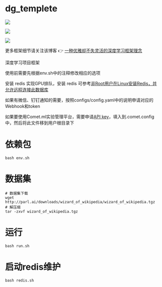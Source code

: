 <!--
 * @Author: Deng Yifan 553192215@qq.com
 * @Date: 2022-08-26 14:02:16
 * @LastEditors: Deng Yifan 553192215@qq.com
 * @LastEditTime: 2022-08-26 16:54:56
 * @FilePath: /dg_templete/README.md
 * @Description: 
 * 
 * Copyright (c) 2022 by Deng Yifan 553192215@qq.com, All Rights Reserved. 
-->
# dg_templete

![](https://img.shields.io/badge/License-GNU%20General%20Public%20License%20v3.0-green)

![](https://img.shields.io/badge/Python-3.8-blue)

![](https://img.shields.io/badge/知乎-一个邓-orange)

更多框架细节请关注该博客 👉 [一种优雅却不失灵活的深度学习框架理念](https://zhuanlan.zhihu.com/p/552293287)

深度学习项目框架

使用前需要先根据env.sh中的注释修改相应的选项

安装 redis 实现GPU排队，安装 redis 可参考[非Root用户在Linux安装Redis，并允许远程连接此数据库](https://zhuanlan.zhihu.com/p/552627015)

如果有微信、钉钉通知的需要，按照configs/config.yaml中的说明申请对应的Webhook和token

如果要使用Comet.ml实验管理平台，需要申请[API key](https://www.comet.com)，填入到.comet.config中，然后将此文件移到用户根目录下

# 依赖包

    bash env.sh
  

# 数据集

    # 数据集下载
    wget http://parl.ai/downloads/wizard_of_wikipedia/wizard_of_wikipedia.tgz
    # 解压缩 
    tar -zxvf wizard_of_wikipedia.tgz

# 运行

    bash run.sh
    
# 启动redis维护

    bash redis.sh

